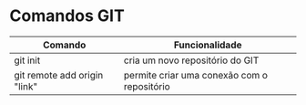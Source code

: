# Comandos GIT 

Comando  | Funcionalidade 
-------- | --------------
git init | cria um novo repositório do GIT
git remote add origin "link" | permite criar uma conexão com o repositório
